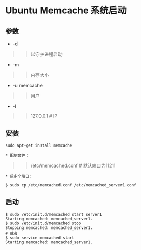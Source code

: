 # Ubuntu Memcache 系统启动

## 参数

* -d
>>以守护进程启动

* -m
>> 内存大小

* -u memcache
>>用户

* -l
>> 127.0.0.1 # IP



## 安装
`sudo apt-get install memcache`

    * 配制文件：
>> /etc/memcached.conf  # 默认端口为11211

    * 启多个端口:
```
$ sudo cp /etc/memcached.conf /etc/memcached_server1.conf
```

## 启动
```
$ sudo /etc/init.d/memcached start server1
Starting memcached: memcached_server1.
$ sudo /etc/init.d/memcached stop
Stopping memcached: memcached_server1.
# 或者
$ sudo service memcached start
Starting memcached: memcached_server1.

```


